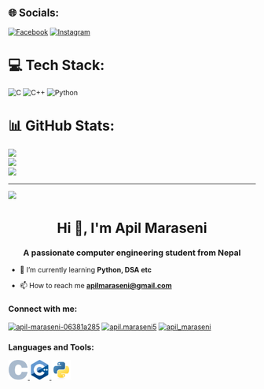 
## 🌐 Socials:
[![Facebook](https://img.shields.io/badge/Facebook-%231877F2.svg?logo=Facebook&logoColor=white)](https://facebook.com/apil.maraseni5) [![Instagram](https://img.shields.io/badge/Instagram-%23E4405F.svg?logo=Instagram&logoColor=white)](https://instagram.com/apil_maraseni) 

# 💻 Tech Stack:
![C](https://img.shields.io/badge/c-%2300599C.svg?style=for-the-badge&logo=c&logoColor=white) ![C++](https://img.shields.io/badge/c++-%2300599C.svg?style=for-the-badge&logo=c%2B%2B&logoColor=white) ![Python](https://img.shields.io/badge/python-3670A0?style=for-the-badge&logo=python&logoColor=ffdd54)
# 📊 GitHub Stats:
![](https://github-readme-stats.vercel.app/api?username=Apil-Maraseni&theme=dark&hide_border=false&include_all_commits=false&count_private=false)<br/>
![](https://nirzak-streak-stats.vercel.app/?user=Apil-Maraseni&theme=dark&hide_border=false)<br/>
![](https://github-readme-stats.vercel.app/api/top-langs/?username=Apil-Maraseni&theme=dark&hide_border=false&include_all_commits=false&count_private=false&layout=compact)

---
[![](https://visitcount.itsvg.in/api?id=Apil-Maraseni&icon=0&color=0)](https://visitcount.itsvg.in)

<!-- Proudly created with GPRM ( https://gprm.itsvg.in ) -->
<h1 align="center">Hi 👋, I'm Apil Maraseni</h1>
<h3 align="center">A passionate computer engineering student from Nepal</h3>

- 🌱 I’m currently learning **Python, DSA etc**

- 📫 How to reach me **apilmaraseni@gmail.com**

<h3 align="left">Connect with me:</h3>
<p align="left">
<a href="https://linkedin.com/in/apil-maraseni-06381a285" target="blank"><img align="center" src="https://raw.githubusercontent.com/rahuldkjain/github-profile-readme-generator/master/src/images/icons/Social/linked-in-alt.svg" alt="apil-maraseni-06381a285" height="30" width="40" /></a>
<a href="https://fb.com/apil.maraseni5" target="blank"><img align="center" src="https://raw.githubusercontent.com/rahuldkjain/github-profile-readme-generator/master/src/images/icons/Social/facebook.svg" alt="apil.maraseni5" height="30" width="40" /></a>
<a href="https://instagram.com/apil_maraseni" target="blank"><img align="center" src="https://raw.githubusercontent.com/rahuldkjain/github-profile-readme-generator/master/src/images/icons/Social/instagram.svg" alt="apil_maraseni" height="30" width="40" /></a>
</p>

<h3 align="left">Languages and Tools:</h3>
<p align="left"> <a href="https://www.cprogramming.com/" target="_blank" rel="noreferrer"> <img src="https://raw.githubusercontent.com/devicons/devicon/master/icons/c/c-original.svg" alt="c" width="40" height="40"/> </a> <a href="https://www.w3schools.com/cpp/" target="_blank" rel="noreferrer"> <img src="https://raw.githubusercontent.com/devicons/devicon/master/icons/cplusplus/cplusplus-original.svg" alt="cplusplus" width="40" height="40"/> </a> <a href="https://www.python.org" target="_blank" rel="noreferrer"> <img src="https://raw.githubusercontent.com/devicons/devicon/master/icons/python/python-original.svg" alt="python" width="40" height="40"/> </a> </p>
